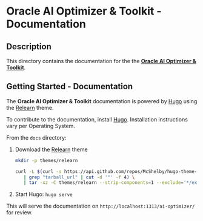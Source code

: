 # Oracle AI Optimizer & Toolkit - Documentation

## Description

This directory contains the documentation for the the [**Oracle AI Optimizer & Toolkit**](https://github.com/oracle-samples/ai-optimizer).

## Getting Started - Documentation

The **Oracle AI Optimizer & Toolkit** documentation is powered by [Hugo](https://gohugo.io/) using the [Relearn](https://github.com/McShelby/hugo-theme-relearn) theme.

To contribute to the documentation, install [Hugo](https://gohugo.io/installation/). Installation instructions vary per Operating System.

From the `docs` directory:

1. Download the [Relearn](https://github.com/McShelby/hugo-theme-relearn) theme
   ```bash
   mkdir -p themes/relearn
   ```

   ```bash
   curl -L $(curl -s https://api.github.com/repos/McShelby/hugo-theme-relearn/releases/latest \
      | grep "tarball_url" | cut -d '"' -f 4) \
      | tar -xz -C themes/relearn --strip-components=1 --exclude='*/exampleSite'
   ```

1. Start Hugo: `hugo serve`

This will serve the documentation on `http://localhost:1313/ai-optimizer/` for review.
